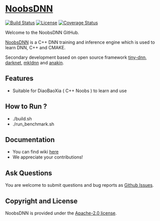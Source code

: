 # [NoobsDNN](https://github.com/0400H/NoobsDNN)

[![Build Status](https://travis-ci.org/PaddlePaddle/NoobsDNN.svg?branch=developing)](https://github.com/0400H/NoobsDNN)
[![License](https://img.shields.io/badge/license-Apache%202-blue.svg)](LICENSE)
[![Coverage Status](https://coveralls.io/repos/github/xklnono/NoobsDNN/badge.svg)](https://github.com/0400H/NoobsDNN)

Welcome to the NoobsDNN GitHub.

[NoobsDNN](https://github.com/0400H/NoobsDNN) is a C++ DNN training and inference engine which is used to learn DNN, C++ and CMAKE.

Secondary development based on open source framework [tiny-dnn](https://github.com/tiny-dnn/tiny-dnn), [darknet](https://github.com/pjreddie/darknet), [mkldnn](https://github.com/intel/mkl-dnn) and [anakin](https://github.com/PaddlePaddle/Anakin).

## Features
- Suitable for DiaoBaoXia ( C++ Noobs ) to learn and use

## How to Run ?
- ./build.sh
- ./run_benchmark.sh

## Documentation
- You can find wiki [here](https://github.com/0400H/NoobsDNN/wiki)
- We appreciate your contributions!

## Ask Questions

You are welcome to submit questions and bug reports as [Github Issues](https://github.com/0400H/NoobsDNN/issues).

## Copyright and License
NoobsDNN is provided under the [Apache-2.0 license](LICENSE).
